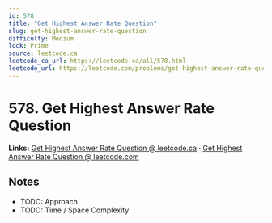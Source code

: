 ```yaml
--- 
id: 578
title: "Get Highest Answer Rate Question"
slug: get-highest-answer-rate-question
difficulty: Medium
lock: Prime
source: leetcode.ca
leetcode_ca_url: https://leetcode.ca/all/578.html
leetcode_url: https://leetcode.com/problems/get-highest-answer-rate-question/
---
```


# 578. Get Highest Answer Rate Question

**Links:** [Get Highest Answer Rate Question @ leetcode.ca](https://leetcode.ca/all/578.html) · [Get Highest Answer Rate Question @ leetcode.com](https://leetcode.com/problems/get-highest-answer-rate-question/)

## Notes
- TODO: Approach
- TODO: Time / Space Complexity
